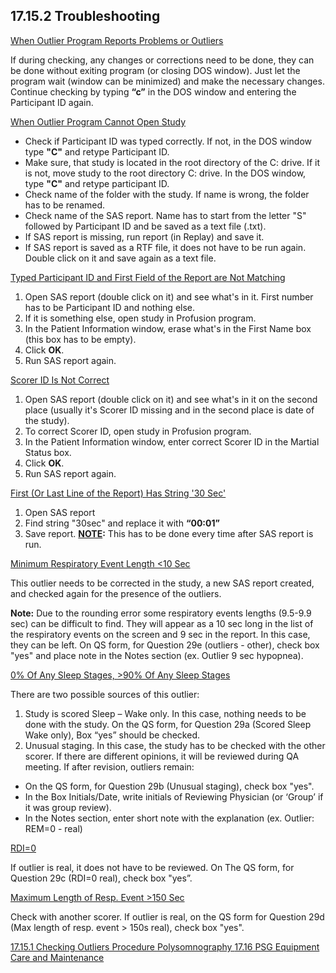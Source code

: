 ## 17.15.2 Troubleshooting

<u>When Outlier Program Reports Problems or Outliers</u>

If during checking, any changes or corrections need to be done, they can be done without exiting program (or closing DOS window).  Just let the program wait (window can be minimized) and make the necessary changes. Continue checking by typing **“c”** in the DOS window and entering the Participant ID again.

<u>When Outlier Program Cannot Open Study</u>

* Check if Participant ID was typed correctly.  If not, in the DOS window type **"C"** and retype Participant ID.
* Make sure, that study is located in the root directory of the C: drive.  If it is not, move study to the root directory C: drive. In the DOS window, type **"C"** and retype participant ID.
* Check name of the folder with the study.  If name is wrong, the folder has to be renamed.
* Check name of the SAS report.  Name has to start from the letter "S" followed by Participant ID and be saved as a text file (.txt).
* If SAS report is missing, run report (in Replay) and save it.
* If SAS report is saved as a RTF file, it does not have to be run again.  Double click on it and save again as a text file.

<u>Typed Participant ID and First Field of the Report are Not Matching</u>

1. Open SAS report (double click on it) and see what's in it.  First number has to be Participant ID and nothing else.
2. If it is something else, open study in Profusion program.
3. In the Patient Information window, erase what's in the First Name box (this box has to be empty).
4. Click **OK**.
5. Run SAS report again.

<u>Scorer ID Is Not Correct</u>

1. Open SAS report (double click on it) and see what's in it on the second place (usually it's Scorer ID missing and in the second place is date of the study).
2. To correct Scorer ID, open study in Profusion program.
3. In the Patient Information window, enter correct Scorer ID in the Martial Status box.
4. Click **OK**.
5. Run SAS report again.

<u>First (Or Last Line of the Report) Has String '30 Sec'</u>

1. Open SAS report
2. Find string "30sec" and replace it with **“00:01”**
3. Save report.  **<u>NOTE</u>:** This has to be done every time after SAS report is run.

<u>Minimum Respiratory Event Length <10 Sec</u>

This outlier needs to be corrected in the study, a new SAS report created, and checked again for the presence of the outliers.

<div class="bs-callout bs-callout-info">
  <p>
    <strong>Note:</strong>
    Due to the rounding error some respiratory events lengths (9.5-9.9 sec) can be difficult to find.  They will appear as a 10 sec long in the list of the respiratory events on the screen and 9 sec in the report.  In this case, they can be left.  On QS form, for Question 29e (outliers - other), check box "yes" and place note in the Notes section (ex. Outlier 9 sec hypopnea).

  </p>
</div>


<u>0% Of Any Sleep Stages, >90% Of Any Sleep Stages</u>

There are two possible sources of this outlier:

1. Study is scored Sleep – Wake only.  In this case, nothing needs to be done with the study. On the QS form, for Question 29a (Scored Sleep Wake only), Box “yes” should be checked.
2. Unusual staging.  In this case, the study has to be checked with the other scorer. If there are different opinions, it will be reviewed during QA meeting.  If after revision, outliers remain:

* On the QS form, for Question 29b (Unusual staging), check box "yes".
* In the Box Initials/Date, write initials of Reviewing Physician (or ‘Group’ if it was group review).
* In the Notes section, enter short note with the explanation (ex. Outlier: REM=0 - real)

<u>RDI=0</u>

If outlier is real, it does not have to be reviewed.  On The QS form, for Question 29c (RDI=0 real), check box "yes”.

<u>Maximum Length of Resp. Event >150 Sec</u>

Check with another scorer.  If outlier is real, on the QS form for Question 29d (Max length of resp. event > 150s real), check box "yes".


<div class="center">
<div class="btn-group">
  <a href=":pages_path:/manuals/polysomnography/17-15-01-checking-outliers-procedure.md" class="btn btn-default">
    <span class="glyphicon glyphicon-chevron-left"></span>
    17.15.1 Checking Outliers Procedure
  </a>

  <a href=":pages_path:/manuals/polysomnography" class="btn btn-default">
    <span class="glyphicon glyphicon-chevron-up"></span>
    Polysomnography
  </a>

  <a href=":pages_path:/manuals/polysomnography/17-16-01-electrode-overview.md" class="btn btn-success">
    17.16 PSG Equipment Care and Maintenance
    <span class="glyphicon glyphicon-chevron-right"></span>
  </a>
</div>
</div>
